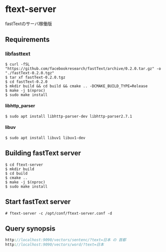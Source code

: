 # ftext-server
fastTextのサーバ稼働版

## Requirements

### libfasttext
```
$ curl -fSL "https://github.com/facebookresearch/fastText/archive/0.2.0.tar.gz" -o "./fastText-0.2.0.tgz"
$ tar xf fastText-0.2.0.tgz
$ cd fastText-0.2.0
$ mkdir build && cd build && cmake .. -DCMAKE_BUILD_TYPE=Release
$ make -j $(nproc)
$ sudo make install
```

#### libhttp_parser
```
$ sudo apt install libhttp-parser-dev libhttp-parser2.7.1
```


#### libuv
```
$ sudo apt install libuv1 libuv1-dev
```


## Building fastText server

```
$ cd ftext-server
$ mkdir build
$ cd build
$ cmake ..
$ make -j $(nproc)
$ sudo make install
```

## Start fastText server
```
# ftext-server -c /opt/conf/ftext-server.conf -d
```

## Query synopsis

```php
http://localhost:9090/vectors/sentenc/?text=日本 の 首都
http://localhost:9090/vectors/word/?text=日本
```
